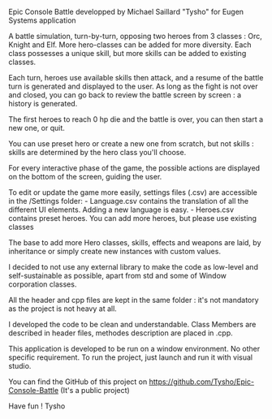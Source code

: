 Epic Console Battle
developped by Michael Saillard "Tysho" for Eugen Systems application

A battle simulation, turn-by-turn, opposing two heroes from 3 classes : Orc, Knight and Elf.
More hero-classes can be added for more diversity.
Each class possesses a unique skill, but more skills can be added to existing classes.

Each turn, heroes use available skills then attack, and a resume of the battle turn is generated and displayed to the user. As long as the fight is not over and closed, you can go back to review the battle screen by screen : a history is generated.

The first heroes to reach 0 hp die and the battle is over, you can then start a new one, or quit.

You can use preset hero or create a new one from scratch, but not skills : skills are determined by the hero class you'll choose.

For every interactive phase of the game, the possible actions are displayed on the bottom of the screen, guiding the user.

To edit or update the game more easily, settings files (.csv) are accessible in the /Settings folder: 
	- Language.csv contains the translation of all the different UI elements. Adding a new language is easy.
	- Heroes.csv contains preset heroes. You can add more heroes, but please use existing classes

The base to add more Hero classes, skills, effects and weapons are laid, by inheritance or simply create new instances with custom values.

I decided to not use any external library to make the code as low-level and self-sustainable as possible, apart from std and some of Window corporation classes.

All the header and cpp files are kept in the same folder : it's not mandatory as the project is not heavy at all.

I developed the code to be clean and understandable. Class Members are described in header files, methodes description are placed in .cpp.

This application is developed to be run on a window environment. No other specific requirement.
To run the project, just launch and run it with visual studio.

You can find the GitHub of this project on 
https://github.com/Tysho/Epic-Console-Battle
(It's a public project)

Have fun !
Tysho